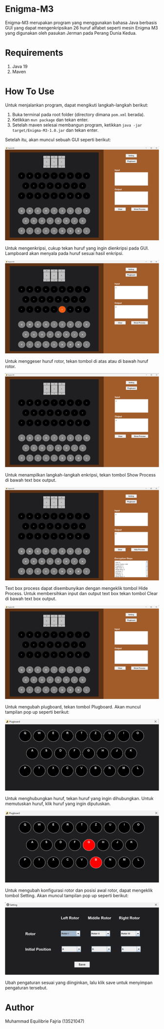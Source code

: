 # Enigma-M3
Enigma-M3 merupakan program yang menggunakan bahasa Java berbasis GUI yang dapat mengenkripsikan 26 huruf alfabet seperti mesin Enigma M3 yang digunakan oleh pasukan Jerman pada Perang Dunia Kedua.


# Requirements
1. Java 19
2. Maven


# How To Use
Untuk menjalankan program, dapat mengikuti langkah-langkah berikut:
1. Buka terminal pada root folder (directory dimana ```pom.xml``` berada).
2. Ketikkan ```mvn package``` dan tekan enter.
3. Setelah maven selesai membangun program, ketikkan ```java -jar target/Enigma-M3-1.0.jar``` dan tekan enter.

Setelah itu, akan muncul sebuah GUI seperti berikut:

![image](docs/images/image1.png?raw=true)

Untuk mengenkripsi, cukup tekan huruf yang ingin dienkripsi pada GUI. Lampboard akan menyala pada huruf sesuai hasil enkripsi.

![image](docs/images/image2.png?raw=true)

Untuk menggeser huruf rotor, tekan tombol di atas atau di bawah huruf rotor.

![image](docs/images/image3.png?raw=true)

Untuk menampilkan langkah-langkah enkripsi, tekan tombol Show Process di bawah text box output.

![image](docs/images/image4.png?raw=true)

Text box process dapat disembunyikan dengan mengeklik tombol Hide Process. Untuk membersihkan input dan output text box tekan tombol Clear di bawah text box output.

![image](docs/images/image5.png?raw=true)

Untuk mengubah plugboard, tekan tombol Plugboard. Akan muncul tampilan pop up seperti berikut:

![image](docs/images/image6.png?raw=true)

Untuk menghubungkan huruf, tekan huruf yang ingin dihubungkan. Untuk memutuskan huruf, klik huruf yang ingin diputuskan.

![image](docs/images/image7.png?raw=true)

Untuk mengubah konfigurasi rotor dan posisi awal rotor, dapat mengeklik tombol Setting. Akan muncul tampilan pop up seperti berikut:

![image](docs/images/image8.png?raw=true)

Ubah pengaturan sesuai yang diinginkan, lalu klik save untuk menyimpan pengaturan tersebut.


# Author
Muhammad Equilibrie Fajria (13521047)
